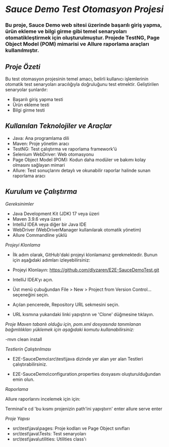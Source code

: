 # *Sauce Demo Test Otomasyon Projesi*
### Bu proje, Sauce Demo web sitesi üzerinde başarılı giriş yapma, ürün ekleme ve bilgi girme gibi temel senaryoları otomatikleştirmek için oluşturulmuştur. Projede TestNG, Page Object Model (POM) mimarisi ve Allure raporlama araçları kullanılmıştır.

## *Proje Özeti*
Bu test otomasyon projesinin temel amacı, belirli kullanıcı işlemlerinin otomatik test senaryoları aracılığıyla doğruluğunu test etmektir. Geliştirilen senaryolar şunlardır:

- Başarılı giriş yapma testi
- Ürün ekleme testi
- Bilgi girme testi

## *Kullanılan Teknolojiler ve Araçlar*

- Java: Ana programlama dili
- Maven: Proje yönetim aracı
- TestNG: Test çalıştırma ve raporlama framework'ü
- Selenium WebDriver: Web otomasyonu
- Page Object Model (POM): Kodun daha modüler ve bakımı kolay olmasını sağlayan mimari
- Allure: Test sonuçlarını detaylı ve okunabilir raporlar halinde sunan raporlama aracı

## *Kurulum ve Çalıştırma*

*Gereksinimler*
- Java Development Kit (JDK) 17 veya üzeri
- Maven 3.9.6 veya üzeri
- IntelliJ IDEA veya diğer bir Java IDE
- WebDriver (WebDriverManager kullanılarak otomatik yönetim)
- Allure Commandline yüklü

*Projeyi Klonlama*

- İlk adım olarak, GitHub'daki projeyi klonlamanız gerekmektedir. Bunun için aşağıdaki adımları izleyebilirsiniz:

- Projeyi Klonlayın: https://github.com/dlyzaren/E2E-SauceDemoTest.git
- IntelliJ IDEA'yı açın.
- Üst menü çubuğundan File > New > Project from Version Control... seçeneğini seçin.
- Açılan pencerede, Repository URL sekmesini seçin.
- URL kısmına yukarıdaki linki yapıştırın ve 'Clone' düğmesine tıklayın.

*Proje Maven tabanlı olduğu için, pom.xml dosyasında tanımlanan bağımlılıkları yüklemek için aşağıdaki komutu kullanabilirsiniz:*

-mvn clean install

*Testlerin Çalıştırılması*

- E2E-SauceDemo\src\test\java dizinde yer alan yer alan Testleri çalıştırabilirsiniz.

- E2E-SauceDemo\configuration.properties dosyasını oluşturulduğundan emin olun.

*Raporlama*

Allure raporlarını incelemek için için:

Terminal'e 
cd 'bu kısmı projenizin path'ini yapıştıırn' enter
allure serve enter

*Proje Yapısı*

- src\test\java\pages: Proje kodları ve Page Object sınıfları
- src\test\java\Tests: Test senaryoları
- src\test\java\utilities: Utilities class'ı

